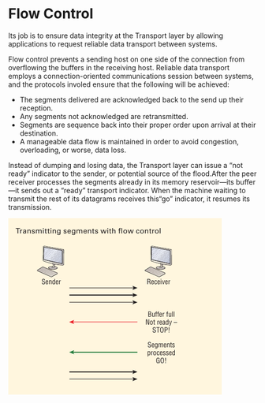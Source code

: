 # Flow Control

Its job is to ensure data integrity at the Transport layer by allowing applications to request reliable data transport between systems. 

Flow control prevents a sending host on one side of the connection from overflowing the buffers in the receiving host. Reliable data transport employs a connection-oriented communications session between systems, and the protocols involed ensure that the following will be achieved:

- The segments delivered are acknowledged back to the send up their reception.
- Any segments not acknowledged are retransmitted.
- Segments are sequence back into their proper order upon arrival at their destination.
- A manageable data flow is maintained in order to avoid congestion, overloading, or worse, data loss.

Instead of dumping and losing data, the Transport layer can issue a  “not ready” indicator to the sender, or potential source of the flood.After the peer receiver processes the segments already in its memory  reservoir—its buffer—it sends out a “ready” transport indicator. When  the machine waiting to transmit the rest of its datagrams receives this“go” indicator, it resumes its transmission. 

![osi 11](../../assets/111-osi.png)

